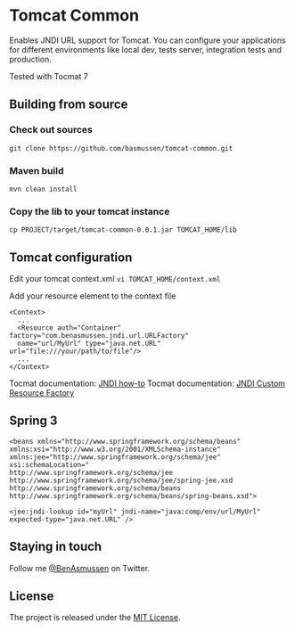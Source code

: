 Tomcat Common
=============

Enables JNDI URL support for Tomcat. You can configure your applications for different environments like local dev, tests server, integration tests and production. 

Tested with Tocmat 7


## Building from source


### Check out sources
`git clone https://github.com/basmussen/tomcat-common.git`

### Maven build
`mvn clean install`


### Copy the lib to your tomcat instance
`cp PROJECT/target/tomcat-common-0.0.1.jar TOMCAT_HOME/lib`

## Tomcat configuration

Edit your tomcat context.xml
`vi TOMCAT_HOME/context.xml`

Add your resource element to the context file

```
<Context>
  ...
  <Resource auth="Container" factory="com.benasmussen.jndi.url.URLFactory" 
  name="url/MyUrl" type="java.net.URL" url="file:///your/path/to/file"/>
  ...
</Context>
```

Tocmat documentation: [JNDI how-to][]
Tocmat documentation: [JNDI Custom Resource Factory][]


## Spring 3

```
<beans xmlns="http://www.springframework.org/schema/beans" 
xmlns:xsi="http://www.w3.org/2001/XMLSchema-instance" 
xmlns:jee="http://www.springframework.org/schema/jee"
xsi:schemaLocation="
http://www.springframework.org/schema/jee http://www.springframework.org/schema/jee/spring-jee.xsd
http://www.springframework.org/schema/beans http://www.springframework.org/schema/beans/spring-beans.xsd">
```

```
<jee:jndi-lookup id="myUrl" jndi-name="java:comp/env/url/MyUrl" expected-type="java.net.URL" />
```


## Staying in touch
Follow me [@BenAsmussen][] on Twitter. 

## License
The project is released under the [MIT License][].


[MIT License]: http://opensource.org/licenses/MIT
[@BenAsmussen]: https://twitter.com/BenAsmussen
[JNDI how-to]: http://tomcat.apache.org/tomcat-7.0-doc/jndi-resources-howto.html
[JNDI Custom Resource Factory]: http://tomcat.apache.org/tomcat-7.0-doc/jndi-resources-howto.html#Adding_Custom_Resource_Factories


